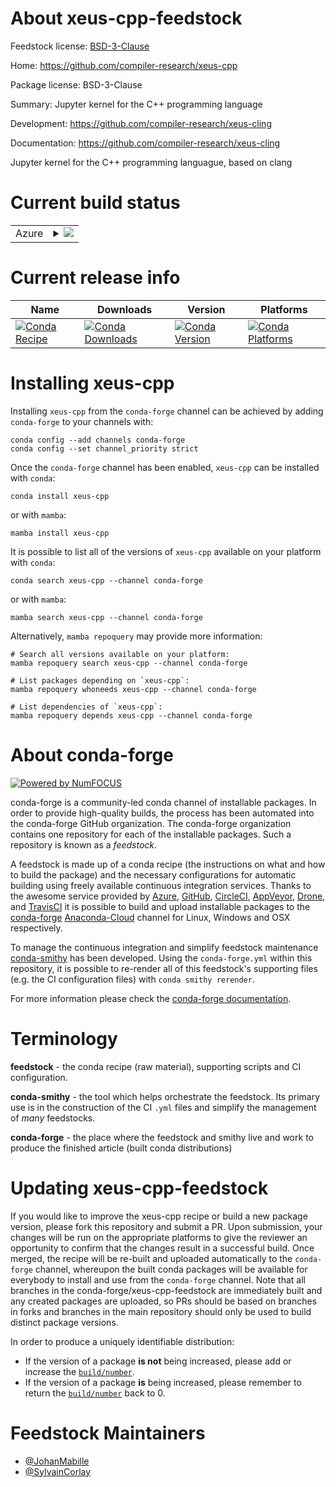 About xeus-cpp-feedstock
========================

Feedstock license: [BSD-3-Clause](https://github.com/conda-forge/xeus-cpp-feedstock/blob/main/LICENSE.txt)

Home: https://github.com/compiler-research/xeus-cpp

Package license: BSD-3-Clause

Summary: Jupyter kernel for the C++ programming language

Development: https://github.com/compiler-research/xeus-cling

Documentation: https://github.com/compiler-research/xeus-cling

Jupyter kernel for the C++ programming languague, based on clang

Current build status
====================


<table>
    
  <tr>
    <td>Azure</td>
    <td>
      <details>
        <summary>
          <a href="https://dev.azure.com/conda-forge/feedstock-builds/_build/latest?definitionId=19217&branchName=main">
            <img src="https://dev.azure.com/conda-forge/feedstock-builds/_apis/build/status/xeus-cpp-feedstock?branchName=main">
          </a>
        </summary>
        <table>
          <thead><tr><th>Variant</th><th>Status</th></tr></thead>
          <tbody><tr>
              <td>linux_64</td>
              <td>
                <a href="https://dev.azure.com/conda-forge/feedstock-builds/_build/latest?definitionId=19217&branchName=main">
                  <img src="https://dev.azure.com/conda-forge/feedstock-builds/_apis/build/status/xeus-cpp-feedstock?branchName=main&jobName=linux&configuration=linux%20linux_64_" alt="variant">
                </a>
              </td>
            </tr><tr>
              <td>osx_64</td>
              <td>
                <a href="https://dev.azure.com/conda-forge/feedstock-builds/_build/latest?definitionId=19217&branchName=main">
                  <img src="https://dev.azure.com/conda-forge/feedstock-builds/_apis/build/status/xeus-cpp-feedstock?branchName=main&jobName=osx&configuration=osx%20osx_64_" alt="variant">
                </a>
              </td>
            </tr>
          </tbody>
        </table>
      </details>
    </td>
  </tr>
</table>

Current release info
====================

| Name | Downloads | Version | Platforms |
| --- | --- | --- | --- |
| [![Conda Recipe](https://img.shields.io/badge/recipe-xeus--cpp-green.svg)](https://anaconda.org/conda-forge/xeus-cpp) | [![Conda Downloads](https://img.shields.io/conda/dn/conda-forge/xeus-cpp.svg)](https://anaconda.org/conda-forge/xeus-cpp) | [![Conda Version](https://img.shields.io/conda/vn/conda-forge/xeus-cpp.svg)](https://anaconda.org/conda-forge/xeus-cpp) | [![Conda Platforms](https://img.shields.io/conda/pn/conda-forge/xeus-cpp.svg)](https://anaconda.org/conda-forge/xeus-cpp) |

Installing xeus-cpp
===================

Installing `xeus-cpp` from the `conda-forge` channel can be achieved by adding `conda-forge` to your channels with:

```
conda config --add channels conda-forge
conda config --set channel_priority strict
```

Once the `conda-forge` channel has been enabled, `xeus-cpp` can be installed with `conda`:

```
conda install xeus-cpp
```

or with `mamba`:

```
mamba install xeus-cpp
```

It is possible to list all of the versions of `xeus-cpp` available on your platform with `conda`:

```
conda search xeus-cpp --channel conda-forge
```

or with `mamba`:

```
mamba search xeus-cpp --channel conda-forge
```

Alternatively, `mamba repoquery` may provide more information:

```
# Search all versions available on your platform:
mamba repoquery search xeus-cpp --channel conda-forge

# List packages depending on `xeus-cpp`:
mamba repoquery whoneeds xeus-cpp --channel conda-forge

# List dependencies of `xeus-cpp`:
mamba repoquery depends xeus-cpp --channel conda-forge
```


About conda-forge
=================

[![Powered by
NumFOCUS](https://img.shields.io/badge/powered%20by-NumFOCUS-orange.svg?style=flat&colorA=E1523D&colorB=007D8A)](https://numfocus.org)

conda-forge is a community-led conda channel of installable packages.
In order to provide high-quality builds, the process has been automated into the
conda-forge GitHub organization. The conda-forge organization contains one repository
for each of the installable packages. Such a repository is known as a *feedstock*.

A feedstock is made up of a conda recipe (the instructions on what and how to build
the package) and the necessary configurations for automatic building using freely
available continuous integration services. Thanks to the awesome service provided by
[Azure](https://azure.microsoft.com/en-us/services/devops/), [GitHub](https://github.com/),
[CircleCI](https://circleci.com/), [AppVeyor](https://www.appveyor.com/),
[Drone](https://cloud.drone.io/welcome), and [TravisCI](https://travis-ci.com/)
it is possible to build and upload installable packages to the
[conda-forge](https://anaconda.org/conda-forge) [Anaconda-Cloud](https://anaconda.org/)
channel for Linux, Windows and OSX respectively.

To manage the continuous integration and simplify feedstock maintenance
[conda-smithy](https://github.com/conda-forge/conda-smithy) has been developed.
Using the ``conda-forge.yml`` within this repository, it is possible to re-render all of
this feedstock's supporting files (e.g. the CI configuration files) with ``conda smithy rerender``.

For more information please check the [conda-forge documentation](https://conda-forge.org/docs/).

Terminology
===========

**feedstock** - the conda recipe (raw material), supporting scripts and CI configuration.

**conda-smithy** - the tool which helps orchestrate the feedstock.
                   Its primary use is in the construction of the CI ``.yml`` files
                   and simplify the management of *many* feedstocks.

**conda-forge** - the place where the feedstock and smithy live and work to
                  produce the finished article (built conda distributions)


Updating xeus-cpp-feedstock
===========================

If you would like to improve the xeus-cpp recipe or build a new
package version, please fork this repository and submit a PR. Upon submission,
your changes will be run on the appropriate platforms to give the reviewer an
opportunity to confirm that the changes result in a successful build. Once
merged, the recipe will be re-built and uploaded automatically to the
`conda-forge` channel, whereupon the built conda packages will be available for
everybody to install and use from the `conda-forge` channel.
Note that all branches in the conda-forge/xeus-cpp-feedstock are
immediately built and any created packages are uploaded, so PRs should be based
on branches in forks and branches in the main repository should only be used to
build distinct package versions.

In order to produce a uniquely identifiable distribution:
 * If the version of a package **is not** being increased, please add or increase
   the [``build/number``](https://docs.conda.io/projects/conda-build/en/latest/resources/define-metadata.html#build-number-and-string).
 * If the version of a package **is** being increased, please remember to return
   the [``build/number``](https://docs.conda.io/projects/conda-build/en/latest/resources/define-metadata.html#build-number-and-string)
   back to 0.

Feedstock Maintainers
=====================

* [@JohanMabille](https://github.com/JohanMabille/)
* [@SylvainCorlay](https://github.com/SylvainCorlay/)

